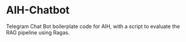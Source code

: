 # AIH-Chatbot
Telegram Chat Bot boilerplate code for AIH, with a script to evaluate the RAG pipeline using Ragas.
